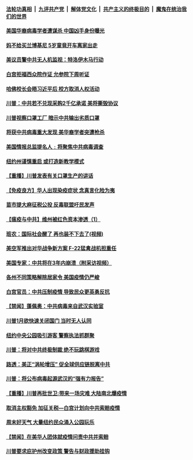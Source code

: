 

####  [法轮功真相](../../../../basic/blob/master/README.md?t=05061631) &nbsp;|&nbsp; [九评共产党](../../../../9ping.md/blob/master/README.md?t=05061631) &nbsp;|&nbsp; [解体党文化](../../../../jtdwh.md/blob/master/README.md?t=05061631)  &nbsp;|&nbsp; [共产主义的终极目的](../../../../gczydzjmd.md/blob/master/README.md?t=05061631) &nbsp;|&nbsp; [魔鬼在统治我们的世界](../../../../mgztzwmdsj.md/blob/master/README.md?t=05061631) 

#### [美国华裔病毒学者遭谋杀 中国凶手身份曝光](../pages/prog203/a102840054.md?t=05061631) 

#### [妈不给买兰博基尼 5岁童竟开车离家出走](../pages/prog203/a102839968.md?t=05061631) 

#### [美议员警中共无人机监视：特洛伊木马行动](../pages/prog203/a102839779.md?t=05061631) 

#### [白宫拒福西众院作证 允参院下周听证](../pages/prog203/a102839607.md?t=05061631) 

#### [哈佛校长会晤习近平后 校方取消人权活动](../pages/prog203/a102839529.md?t=05061631) 

#### [川普：中共若不兑现采购2千亿承诺 美将撕毁协议](../pages/prog203/a102839683.md?t=05061631) 

#### [川普视察口罩工厂 暗示中共输出劣质口罩](../pages/prog203/a102839660.md?t=05061631) 

#### [将获中共病毒重大发现 美华裔学者突遭枪杀](../pages/prog203/a102839585.md?t=05061631) 

#### [美国情报总监提名人﹕将聚焦中共病毒调查](../pages/prog203/a102839620.md?t=05061631) 

#### [纽约州谨慎重启 或打造新教学模式](../pages/prog203/a102839592.md?t=05061631) 

#### [【重播】川普发表有关口罩生产的讲话](../pages/prog203/a102839565.md?t=05061631) 

#### [【免疫良方】华人出现染疫症状 念真言化险为夷](../pages/prog203/a102839514.md?t=05061631) 

#### [苗市提大麻征税公投 反毒联盟吁民发声](../pages/prog203/a102839510.md?t=05061631) 

#### [【瘟疫与中共】维州被红色资本渗透（1）](../pages/prog203/a102839241.md?t=05061631) 

#### [班农：国际社会醒了 再也装不下去了(视频)](../pages/prog203/a102839223.md?t=05061631) 

#### [美空军推出对华战争新方案 F-22猛禽战机担重任](../pages/prog203/a102838905.md?t=05061631) 

#### [美国专家：中共将在3年内崩溃（附采访视频）](../pages/prog203/a102838765.md?t=05061631) 

#### [各州不同策略解除居家令 美国疫情仍严峻](../pages/prog203/a102838810.md?t=05061631) 

#### [白宫官员：中共压制疫情 导致民众更英勇反抗](../pages/prog203/a102838804.md?t=05061631) 

#### [【禁闻】蓬佩奥：中共病毒来自武汉实验室](../pages/prog203/a102838747.md?t=05061631) 

#### [川普1月欲快速关闭国门 当时无人认同](../pages/prog203/a102838702.md?t=05061631) 

#### [纽约中央公园吸引游客 警察执法抓群聚](../pages/prog203/a102838661.md?t=05061631) 

#### [川普：将对中共终极制裁 绝不玩跳棋游戏](../pages/prog203/a102838716.md?t=05061631) 

#### [路透：美正“涡轮增压” 促全球供应链脱离中共](../pages/prog203/a102838586.md?t=05061631) 

#### [川普：将公布病毒起源武汉的“强有力报告”](../pages/prog203/a102838577.md?t=05061631) 

#### [【重播】川普再批世卫:带来一场灾难 大陆南北爆疫情](../pages/prog203/a102835548.md?t=05061631) 

#### [取消主权豁免 加征关税—白宫计划向中共索赔疫情](../pages/prog203/a102838305.md?t=05061631) 

#### [周末好天气 大量纽约民众涌入公园玩乐](../pages/prog203/a102838300.md?t=05061631) 

#### [【禁闻】在美华人团体就疫情问责中共并索赔](../pages/prog203/a102838147.md?t=05061631) 

#### [川普要求庇护州改变政策 警告与财政援助挂钩](../pages/prog203/a102838127.md?t=05061631) 


